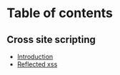 # Table of contents

## Cross site scripting

* [Introduction](README.md)
* [Reflected xss](cross-site-scripting/reflected-xss.md)
